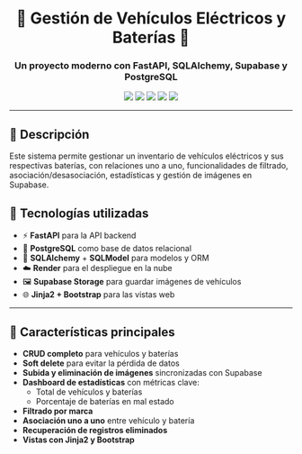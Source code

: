 <h1 align="center">🔋 Gestión de Vehículos Eléctricos y Baterías 🔌</h1>
<h3 align="center">Un proyecto moderno con FastAPI, SQLAlchemy, Supabase y PostgreSQL</h3>

<p align="center">
  <img src="https://img.shields.io/badge/Python-3.11-blue?logo=python&style=flat"/>
  <img src="https://img.shields.io/badge/FastAPI-0.110.0-teal?logo=fastapi"/>
  <img src="https://img.shields.io/badge/PostgreSQL-15-blue?logo=postgresql"/>
  <img src="https://img.shields.io/badge/Supabase-Storage-green?logo=supabase"/>
  <img src="https://img.shields.io/badge/Render-Deployed-blueviolet?logo=render"/>
</p>

---

## 📌 Descripción

Este sistema permite gestionar un inventario de vehículos eléctricos y sus respectivas baterías, con relaciones uno a uno, funcionalidades de filtrado, asociación/desasociación, estadísticas y gestión de imágenes en Supabase.

## 🚀 Tecnologías utilizadas

- ⚡️ **FastAPI** para la API backend
- 🐘 **PostgreSQL** como base de datos relacional
- 🧠 **SQLAlchemy** + **SQLModel** para modelos y ORM
- ☁️ **Render** para el despliegue en la nube
- 🖼️ **Supabase Storage** para guardar imágenes de vehículos
- 🌐 **Jinja2 + Bootstrap** para las vistas web

---

## 📂 Características principales

- **CRUD completo** para vehículos y baterías
- **Soft delete** para evitar la pérdida de datos
- **Subida y eliminación de imágenes** sincronizadas con Supabase
- **Dashboard de estadísticas** con métricas clave:
  - Total de vehículos y baterías
  - Porcentaje de baterías en mal estado
- **Filtrado por marca**
- **Asociación uno a uno** entre vehículo y batería
- **Recuperación de registros eliminados**
- **Vistas con Jinja2 y Bootstrap**


